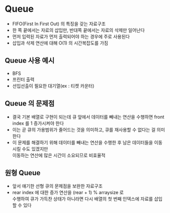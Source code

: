 # Queue

- FIFO(First In First Out) 의 특징을 갖는 자료구조
- 한 쪽 끝에서는 자료의 삽입만, 반대쪽 끝에서는 자료의 삭제만 일어난다
- 먼저 입력된 자료가 먼저 출력되어야 하는 경우에 주로 사용된다
- 삽입과 삭제 연산에 대해 O(1) 의 시간복잡도를 가짐

## Queue 사용 예시
- BFS
- 프린터 출력
- 선입선출이 필요한 대기열(ex : 티켓 카운터)

## Queue 의 문제점

- 결국 기본 배열로 구현이 되는데 큐 앞에서 데이터를 빼내는 연산을 수행하면 front index 를 1 증가시켜야 한다
- 이는 곧 큐의 가용범위가 줄어드는 것을 의미하고, 큐를 재사용할 수 없다는 걸 의미한다
- 이 문제를 해결하기 위해 데이터를 빼내는 연산을 수행한 후 남은 데이터들을 이동시킬 수도 있겠지만 <br>이동하는 연산에 많은 시간이 소요되므로 비효율적


## 원형 Queue

- 앞서 얘기한 선형 큐의 문제점을 보완한 자료구조
- rear index 에 대한 증가 연산을 (rear + 1) % arraysize 로 <br>수행하여 큐가 가득찬 상태가 아니라면 다시 배열의 첫 번째 인덱스에 자료를 삽입할 수 있다